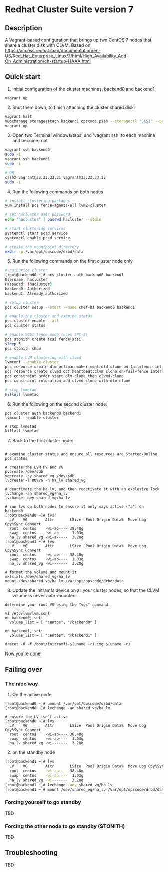 # Redhat Cluster Suite version 7

## Description
A Vagrant-based configuration that brings up two CentOS 7 nodes that share a cluster disk with CLVM.
Based on:  https://access.redhat.com/documentation/en-US/Red_Hat_Enterprise_Linux/7/html/High_Availability_Add-On_Administration/ch-startup-HAAA.html


## Quick start

1. Initial configuration of the cluster machines, backend0 and backend1:
```
vagrant up
```
2. Shut them down, to finish attaching the cluster shared disk:
```bash
vagrant halt
VBoxManage storageattach backend1.opscode.piab --storagectl "SCSI" --port 0 --device 0 --nonrotational on --type hdd --medium cluster_shared.vdi --mtype shareable
vagrant up
```
3. Open two Terminal windows/tabs, and 'vagrant ssh' to each machine and become root
```bash
vagrant ssh backend0
sudo -i
vagrant ssh backend1
sudo -i

# OR
csshX vagrant@33.33.33.21 vagrant@33.33.33.22
sudo -i
```
4. Run the following commands on both nodes
```bash
# install clustering packages
yum install pcs fence-agents-all lvm2-cluster

# set hacluster user password
echo "hacluster" | passwd hacluster --stdin

# start clustering services
systemctl start pcsd.service
systemctl enable pcsd.service

# create the mountpoint directory
mkdir -p /var/opt/opscode/drbd/data
```
5. Run the following commands on the first cluster node only
```bash
# authorize cluster
[root@backend0 ~]# pcs cluster auth backend0 backend1
Username: hacluster
Password: (hacluster)
backend0: Authorized
backend1: Already authorized

# setup cluster
pcs cluster setup --start --name chef-ha backend0 backend1

# enable the cluster and examine status
pcs cluster enable --all
pcs cluster status

# enable SCSI fence mode (uses SPC-3)
pcs stonith create scsi fence_scsi
sleep 5
pcs stonith show

# enable LVM clustering with clvmd
lvmconf --enable-cluster
pcs resource create dlm ocf:pacemaker:controld clone on-fail=fence interleave=true ordered=true
pcs resource create clvmd ocf:heartbeat:clvm clone on-fail=fence interleave=true ordered=true
pcs constraint order start dlm-clone then clvmd-clone
pcs constraint colocation add clvmd-clone with dlm-clone

# stop lvmetad
killall lvmetad
```
6. Run the following on the second cluster node:
```
pcs cluster auth backend0 backend1
lvmconf --enable-cluster

# stop lvmetad
killall lvmetad
```
7. Back to the first cluster node:
```

# examine cluster status and ensure all resources are Started/Online
pcs status

# create the LVM PV and VG
pvcreate /dev/sdb
vgcreate -cy shared_vg /dev/sdb
lvcreate -l 80%VG -n ha_lv shared_vg

# deactivate the ha_lv, and then reactivate it with an exclusive lock
lvchange -an shared_vg/ha_lv
lvchange -aey shared_vg/ha_lv

# run lvs on both nodes to ensure it only says active ("a") on backend0
[root@backend0 ~]# lvs
  LV    VG        Attr       LSize  Pool Origin Data%  Move Log Cpy%Sync Convert
  root  centos    -wi-ao---- 38.48g
  swap  centos    -wi-ao----  1.03g
  ha_lv shared_vg -wi-a-----  3.20g
[root@backend1 ~]# lvs
  LV    VG        Attr       LSize  Pool Origin Data%  Move Log Cpy%Sync Convert
  root  centos    -wi-ao---- 38.48g
  swap  centos    -wi-ao----  1.03g
  ha_lv shared_vg -wi-------  3.20g

# format the volume and mount it
mkfs.xfs /dev/shared_vg/ha_lv
mount /dev/shared_vg/ha_lv /var/opt/opscode/drbd/data
```
8. Update the initramfs device on all your cluster nodes, so that the CLVM volume is never auto-mounted:
```
determine your root VG using the "vgs" command.

vi /etc/lvm/lvm.conf
on backend0, set:
  volume_list = [ "centos", "@backend0" ]

on backend1, set:
  volume_list = [ "centos", "@backend1" ]

dracut -H -f /boot/initramfs-$(uname -r).img $(uname -r)
```

Now you're done!


## Failing over

### The nice way

1. On the active node
```
[root@backend0 ~]# umount /var/opt/opscode/drbd/data
[root@backend0 ~]# lvchange -an shared_vg/ha_lv

# ensure the LV isn't active
[root@backend0 ~]# lvs
  LV    VG        Attr       LSize  Pool Origin Data%  Move Log Cpy%Sync Convert
  root  centos    -wi-ao---- 38.48g
  swap  centos    -wi-ao----  1.03g
  ha_lv shared_vg -wi-------  3.20g
```
2. on the standby node
```bash
[root@backend1 ~]# lvs
  LV    VG        Attr       LSize  Pool Origin Data%  Move Log Cpy%Sync Convert
  root  centos    -wi-ao---- 38.48g
  swap  centos    -wi-ao----  1.03g
  ha_lv shared_vg -wi-------  3.20g
[root@backend1 ~]# lvchange -aey shared_vg/ha_lv
[root@backend1 ~]# mount /dev/shared_vg/ha_lv /var/opt/opscode/drbd/data
```


### Forcing yourself to go standby

TBD

### Forcing the other node to go standby (STONITH)

TBD

## Troubleshooting

TBD
